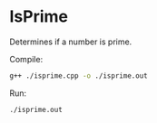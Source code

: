 # IsPrime

Determines if a number is prime.

Compile:
```sh
g++ ./isprime.cpp -o ./isprime.out
```

Run:
```sh
./isprime.out
```
